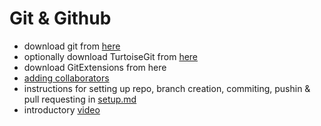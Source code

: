 # Git & Github

* download git from [here](https://git-scm.com/download/win)
* optionally download TurtoiseGit from [here](https://git-scm.com/download/win)
* download GitExtensions from here 
* [adding collaborators](https://stackoverflow.com/questions/7920320/adding-a-collaborator-to-my-free-github-account) 
* instructions for setting up repo, branch creation, commiting, pushin & pull requesting in [setup.md](https://github.com/Ranapop/web-course/blob/master/weeks/week-1/setup.md)
* introductory [video](https://www.youtube.com/watch?v=BCQHnlnPusY) 
